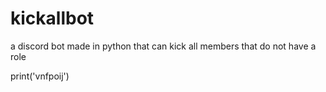 # kickallbot
a discord bot made in python that can kick all members that do not have a role

print('vnfpoij')